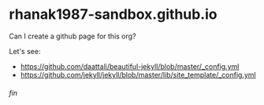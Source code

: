 # rhanak1987-sandbox.github.io
Can I create a github page for this org?

Let's see:
- https://github.com/daattali/beautiful-jekyll/blob/master/_config.yml
- https://github.com/jekyll/jekyll/blob/master/lib/site_template/_config.yml

###### fin
